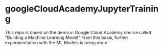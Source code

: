 # googleCloudAcademyJupyterTraining
This repo is based on the demo in Google Cloud Academy course called "Building a Machine Learning Model"
From this basis, further experimentation with the ML Models is being done.
